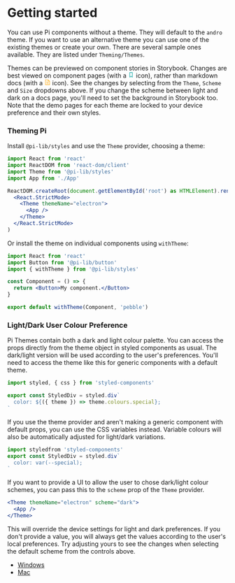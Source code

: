 # Getting started

You can use Pi components without a theme. They will default to the `andro` theme. If you want to use an
alternative theme you can use one of the existing themes or create your own. There are several sample ones available. They are listed under `Theming/Themes`.

Themes can be previewed on component stories in Storybook. Changes are best viewed on component pages (with a <svg version="1.1" id="Icons" xmlns="http://www.w3.org/2000/svg" viewBox="0 0 32 32" width="14px" height="14px"><path d="M21.3,28.3L16,23l-5.3,5.3C10.1,28.9,9,28.5,9,27.6V5c0-0.6,0.4-1,1-1h12c0.6,0,1,0.4,1,1v22.6 C23,28.5,21.9,28.9,21.3,28.3z" fill="none" stroke="#30b2b0" stroke-width="3" stroke-linecap="round" stroke-linejoin="round"/></svg> icon), rather than markdown docs (with a <svg width="14px" height="14px" viewBox="0 0 1024 1024" xmlns="http://www.w3.org/2000/svg"><path fill="orange" d="M832 384H576V128H192v768h640V384zm-26.496-64L640 154.496V320h165.504zM160 64h480l256 256v608a32 32 0 0 1-32 32H160a32 32 0 0 1-32-32V96a32 32 0 0 1 32-32zm160 448h384v64H320v-64zm0-192h160v64H320v-64zm0 384h384v64H320v-64z"/></svg> icon). See the changes by selecting from the `Theme`, `Scheme` and `Size` dropdowns above. If you change the scheme between light and dark on a docs page, you'll need to set the background in Storybook too. Note that the demo pages for each theme are locked to your device preference and their own styles.

### Theming Pi

Install `@pi-lib/styles` and use the `Theme` provider, choosing a theme:

```jsx
import React from 'react'
import ReactDOM from 'react-dom/client'
import Theme from '@pi-lib/styles'
import App from './App'

ReactDOM.createRoot(document.getElementById('root') as HTMLElement).render(
  <React.StrictMode>
    <Theme themeName="electron">
      <App />
    </Theme>
  </React.StrictMode>
)
```

Or install the theme on individual components using `withTheme`:

```jsx
import React from 'react'
import Button from '@pi-lib/button'
import { withTheme } from '@pi-lib/styles'

const Component = () => {
  return <Button>My component.</Button>
}

export default withTheme(Component, 'pebble')
```

### Light/Dark User Colour Preference

Pi Themes contain both a dark and light colour palette. You can access the props directly from the theme object in styled components as usual. The dark/light version will be used according to the user's preferences. You'll need to access the
theme like this for generic components with a default theme.

```jsx
import styled, { css } from 'styled-components'

export const StyledDiv = styled.div`
  color: ${({ theme }) => theme.colours.special};
`
```

If you use the theme provider and aren't making a generic component with default props, you can use the CSS variables instead. Variable colours will also be automatically adjusted for light/dark variations.

```jsx
import styledfrom 'styled-components'
export const StyledDiv = styled.div`
  color: var(--special);
`
```

If you want to provide a UI to allow the user to chose dark/light colour schemes, you can pass this to the `scheme` prop of the `Theme` provider.

```jsx
<Theme themeName="electron" scheme="dark">
  <App />
</Theme>
```

This will override the device settings for light and dark preferences. If you don't provide a value, you will always get the values according to the user's local preferences. Try adjusting yours to see the changes when selecting the default scheme from the controls above.

- <a href="https://learn.microsoft.com/en-us/windows-hardware/customize/desktop/set-dark-mode" target="_blank">Windows</a>
- <a href="https://support.apple.com/en-us/HT208976" target="_blank">Mac</a>
